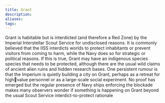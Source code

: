 ```yaml
---
title: Grant
description: 
aliases: 
tags:
---
```

Grant is habitable but is interdicted (and therefore a Red Zone) by the Imperial Interstellar Scout Service for undisclosed reasons. It is commonly believed that the IISS interdicts worlds to protect inhabitants or prevent visitors from coming to harm, while the Navy does so for strategic or political reasons. If this is true, Grant may have an indigenous species species that needs to be protected, although there are the usual wild claims of ancient alien ruins and hidden research bases. One persistent rumour is that the Imperium is quietly building a city on Grant, perhaps as a retreat for highvalue personnel or as a large-scale social experiment. No proof has emerged but the regular presence of Navy ships enforcing the blockade makes many observers wonder if something is happening on Grant beyond the usual Scout Service interdict-to-protect rationale